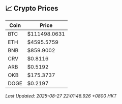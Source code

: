 ## 📈 Crypto Prices

| Coin | Price |
| ---- | ----- |
| BTC | $111498.0631 |
| ETH | $4595.5759 |
| BNB | $859.9002 |
| CRV | $0.8116 |
| ARB | $0.5192 |
| OKB | $175.3737 |
| DOGE | $0.2197 |

_Last Updated: 2025-08-27 22:01:48.926 +0800 HKT_
